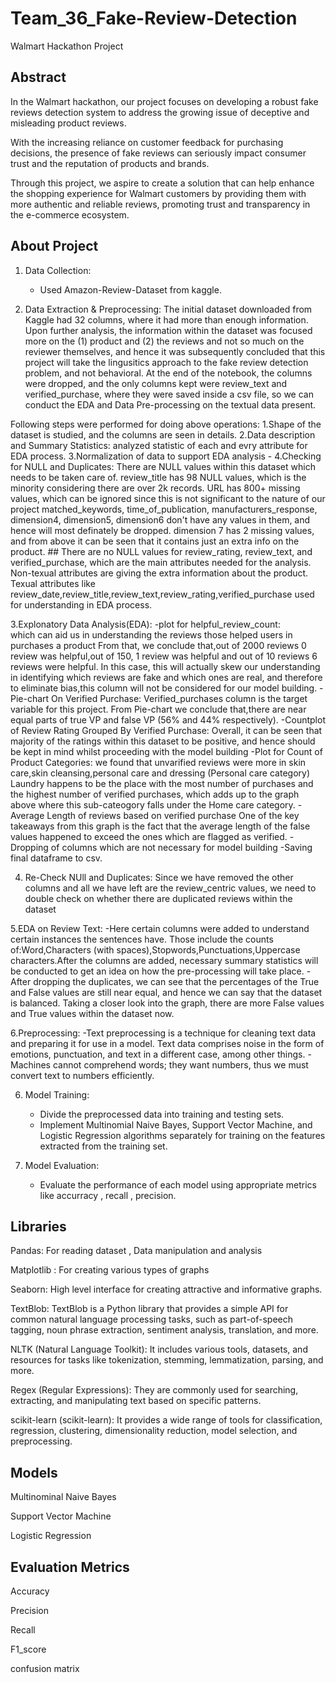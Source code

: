 # Team_36_Fake-Review-Detection
Walmart Hackathon Project

## Abstract
In the Walmart hackathon, our project focuses on developing a robust fake reviews detection system to address the growing issue of deceptive and misleading product reviews. 

With the increasing reliance on customer feedback for purchasing decisions, the presence of fake reviews can seriously impact consumer trust and the reputation of products and brands. 

Through this project, we aspire to create a solution that can help enhance the shopping experience for Walmart customers by providing them with more authentic and reliable reviews, promoting trust and transparency in the e-commerce ecosystem.

## About Project
1. Data Collection:
   - Used Amazon-Review-Dataset from kaggle.
     
2. Data Extraction & Preprocessing:
   The initial dataset downloaded from Kaggle had 32 columns, where it had more than enough information. Upon further analysis, 
 the information within the dataset was focused more on the (1) product and (2) the reviews and not so much on the reviewer themselves, 
 and hence it was subsequently concluded that this project will take the lingusitics approach to the fake review detection problem, and not behavioral.
 At the end of the notebook, the columns were dropped, and the only columns kept were review_text and verified_purchase, 
 where they were saved inside a csv file, so we can conduct the EDA and Data Pre-processing on the textual data present.

Following steps were performed for doing above operations:
 1.Shape of the dataset is studied, and the columns are seen in details. 
 2.Data description and Summary Statistics: analyzed statistic of each and evry attribute for EDA process.
 3.Normalization of data to support EDA analysis  -
 4.Checking for NULL and Duplicates: There are NULL values within this dataset which needs to be taken care of.
    review_title has 98 NULL values, which is the minority considering there are over 2k records.
    URL has 800+ missing values, which can be ignored since this is not significant to the nature of our project
    matched_keywords, time_of_publication, manufacturers_response, dimension4, dimension5, dimension6 don't have any values in them, and hence will most 
    definately be dropped.
    dimension 7 has 2 missing values, and from above it can be seen that it contains just an extra info on the product.
    ## There are no NULL values for review_rating, review_text, and verified_purchase, which are the main attributes needed for the analysis.
Non-texual attributes are giving the extra information about the product.
Texual attributes like review_date,review_title,review_text,review_rating,verified_purchase used for understanding in EDA process.

3.Explonatory Data Analysis(EDA):
  -plot for helpful_review_count:  
   which can aid us in understanding the reviews those helped users in purchases a product
   From that, we conclude that,out of 2000 reviews 0 review was helpful,out of 150, 1 review was helpful and out of 10 reviews 6 reviews were helpful.
   In this case, this will actually skew our understanding in identifying which reviews are fake and which ones are real, and therefore to eliminate bias,this 
   column will not be considered for our model building.
 -Pie-chart On Verified Purchase:
  Verified_purchases column is the target variable for this project. From Pie-chart we conclude that,there are near equal parts of true VP and 
  false VP (56% and 44% respectively).
 -Countplot of Review Rating Grouped By Verified Purchase:
   Overall, it can be seen that majority of the ratings within this dataset to be positive, and hence should be kept in mind whilst proceeding with the model 
  building
 -Plot for Count of Product Categories:
   we found that unvarified reviews were more in skin care,skin cleansing,personal care and dressing (Personal care category)
   Laundry happens to be the place with the most number of purchases and the highest number of verified purchases, which adds up to the graph above where this 
   sub-cateogory falls under the Home care category.
 -Average Length of reviews based on verified purchase
   One of the key takeaways from this graph is the fact that the average length of the false values happened to exceed the ones which are flagged as verified.
 -Dropping of columns which are not necessary for model building
 -Saving final dataframe to csv.

   

4. Re-Check NUll and Duplicates:
  Since we have removed the other columns and all we have left are the review_centric values, we need to double check on whether there are duplicated reviews 
  within the dataset

5.EDA on Review Text:
-Here certain columns were added to understand certain instances the sentences have. Those include the counts of:Word,Characters (with spaces),Stopwords,Punctuations,Uppercase characters.After the columns are added, necessary summary statistics will be conducted to get an idea on how the pre-processing will take place.
-After dropping the duplicates, we can see that the percentages of the True and False values are still near equal, and hence we can say that the dataset is balanced. Taking a closer look into the graph, there are more False values and True values within the dataset now.

6.Preprocessing:
-Text preprocessing is a technique for cleaning text data and preparing it for use in a model. Text data comprises noise in the form of emotions, punctuation, and text in a different case, among other things.
-Machines cannot comprehend words; they want numbers, thus we must convert text to numbers efficiently.

6. Model Training:
   - Divide the preprocessed data into training and testing sets.
   - Implement Multinomial Naive Bayes, Support Vector Machine, and Logistic Regression algorithms separately for training on the features extracted from the training set.

7. Model Evaluation:
   - Evaluate the performance of each model using appropriate metrics like accurracy , recall , precision.


## Libraries
Pandas: For reading dataset , Data manipulation and analysis

Matplotlib : For creating various types of graphs

Seaborn: High level interface for creating attractive and informative graphs.

TextBlob: TextBlob is a Python library that provides a simple API for common natural language processing tasks, such as part-of-speech tagging, noun phrase extraction, sentiment analysis, translation, and more. 

NLTK (Natural Language Toolkit): It includes various tools, datasets, and resources for tasks like tokenization, stemming, lemmatization, parsing, and more. 

Regex (Regular Expressions): They are commonly used for searching, extracting, and manipulating text based on specific patterns. 

scikit-learn (scikit-learn): It provides a wide range of tools for classification, regression, clustering, dimensionality reduction, model selection, and preprocessing. 

## Models 
Multinominal Naive Bayes 

Support Vector Machine

Logistic Regression

## Evaluation Metrics 
Accuracy

Precision

Recall

F1_score

confusion matrix







